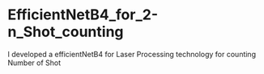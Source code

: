 # EfficientNetB4_for_2-n_Shot_counting
I developed a efficientNetB4 for Laser Processing technology for counting Number of Shot
